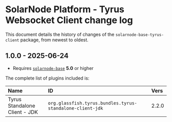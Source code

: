 # SolarNode Platform - Tyrus Websocket Client change log

This document details the history of changes of the `solarnode-base-tyrus-client` package, from newest
to oldest.

## 1.0.0 - 2025-06-24

 * Requires [`solarnode-base`](../../solarnode-base/debian) **5.0** or higher

The complete list of plugins included is:

| Name                          | ID                                                        | Vers  |
|:------------------------------|:----------------------------------------------------------|:------|
| Tyrus Standalone Client - JDK | `org.glassfish.tyrus.bundles.tyrus-standalone-client-jdk` | 2.2.0 |
